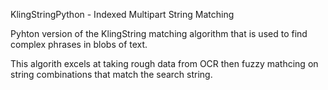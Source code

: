 KlingStringPython - Indexed Multipart String Matching

Pyhton version of  the KlingString matching algorithm that is used to find complex phrases in blobs of text.

This algorith excels at taking rough data from OCR then fuzzy mathcing on string combinations that match the search string.

